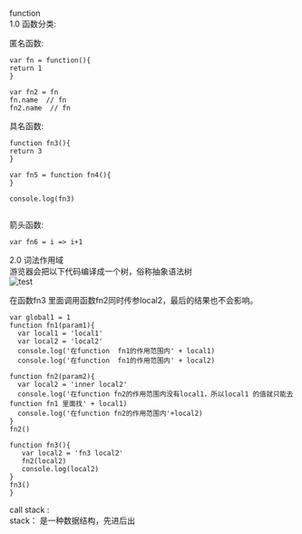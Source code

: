 function<br>
1.0 函数分类:<br>

匿名函数:<br>
```
var fn = function(){
return 1 
}

var fn2 = fn 
fn.name  // fn
fn2.name  // fn
```

具名函数:<br>
```
function fn3(){
return 3
}

var fn5 = function fn4(){
}

console.log(fn3)


```
箭头函数:<br>
```
var fn6 = i => i+1

```
2.0 词法作用域<br>
游览器会把以下代码编译成一个树，俗称抽象语法树<br>
![test](https://github.com/shannonZHONG/jsInterview/function1.jpg)

          
在函数fn3 里面调用函数fn2同时传参local2，最后的结果也不会影响。<br>

```
var global1 = 1
function fn1(param1){
  var local1 = 'local1'
  var local2 = 'local2'
  console.log('在function  fn1的作用范围内' + local1)
  console.log('在function  fn1的作用范围内' + local2)
  
function fn2(param2){
  var local2 = 'inner local2'
  console.log('在function fn2的作用范围内没有local1，所以local1 的值就只能去 function fn1 里面找' + local1)
  console.log('在function fn2的作用范围内'+local2)
}
fn2()   
  
function fn3(){
   var local2 = 'fn3 local2'
   fn2(local2) 
   console.log(local2)
}
fn3()
}
```
call stack : <br>
stack： 是一种数据结构，先进后出<br>
```



```
